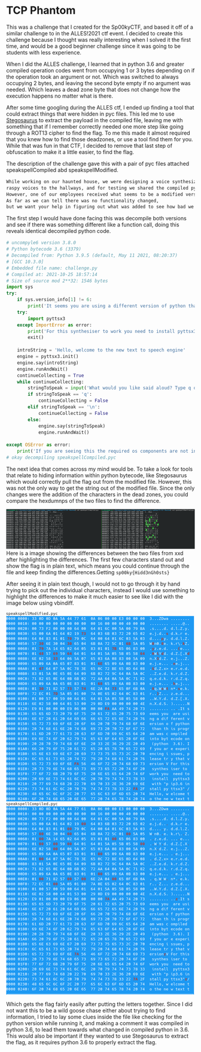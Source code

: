 # TCP Phantom

This was a challenge that I created for the Sp00kyCTF, and based it off of a similar challenge to in the ALLES!2021 ctf event. I decided to create this challenge because I thought was really interesting when I solved it the first time, and would be a good beginner challenge since it was going to be students with less experience.

When I did the ALLES challenge, I learned that in python 3.6 and greater compiled operation codes went from occupying 1 or 3 bytes depending on if the operation took an argument or not. Which was switched to always occupying 2 bytes, and leaving the second byte empty if no argument was needed. Which leaves a dead zone byte that does not change how the execution happens no matter what is there.

After some time googling during the ALLES ctf, I ended up finding a tool that could extract things that were hidden in pyc files. This led me to use [Stegosaurus](https://bitbucket.org/jherron/stegosaurus/src/master/) to extract the payload in the compiled file, leaving me with something that if I remember correctly needed one more step like going through a ROT13 cipher to find the flag. To me this made it almost required that you knew how to find those deadzones, or use a tool find them for you. While that was fun in that CTF, I decided to remove that last step of obfuscation to make it a little easier, to find the flag.

The description of the challenge gave this with a pair of pyc files attached speakspellCompiled abd speakspellModified.

```txt
While working on our haunted house, we were designing a voice synthesizer to add some 
raspy voices to the hallways, and for testing we shared the compiled python to save that little bit of bandwidth. 
However, one of our employees received what seems to be a modified version with a different hash and ran it. 
As far as we can tell there was no functionality changed, 
but we want your help in figuring out what was added to see how bad we were hacked.
```

The first step I would have done facing this was decompile both versions and see if there was something different like a function call, doing this reveals identical decompiled python code. 

```py
# uncompyle6 version 3.8.0
# Python bytecode 3.6 (3379)
# Decompiled from: Python 3.9.5 (default, May 11 2021, 08:20:37) 
# [GCC 10.3.0]
# Embedded file name: challenge.py
# Compiled at: 2021-10-25 18:57:14
# Size of source mod 2**32: 1546 bytes
import sys
try:
    if sys.version_info[1] != 6:
        print('It seems you are using a different version of python than this program was compiled into bytecode on (python 3.6). If you are experiencing issues, please try that version')
    try:
        import pyttsx3
    except ImportError as error:
        print('For this synthesiser to work you need to install pyttsx3 with "pip3.6 install pyttsx3"')
        exit()

    introString = 'Hello, welcome to the new text to speech engine'
    engine = pyttsx3.init()
    engine.say(introString)
    engine.runAndWait()
    continueCollecting = True
    while continueCollecting:
        stringToSpeak = input('What would you like said aloud? Type q or empty line to exit\n')
        if stringToSpeak == 'q':
            continueCollecting = False
        elif stringToSpeak == '\n':
            continueCollecting = False
        else:
            engine.say(stringToSpeak)
            engine.runAndWait()

except OSError as error:
    print('If you are seeing this the required os components are not installed for pyttsx3 if you are on linux try run "sudo apt update && sudo apt install espeak ffmpeg libespeak1"')
# okay decompiling speakspellCompiled.pyc
```

The next idea that comes across my mind would be. To take a look for tools that relate to hiding information within python bytecode, like Stegosaurus which would correctly pull the flag out from the modified file. However, this was not the only way to get the string out of the modified file. Since the only changes were the addition of the characters in the dead zones, you could compare the hexdumnps of the two files to find the difference.

![HexSolution](xxdOfPythonFilesColored.png)
Here is a image showing the differences between the two files from xxd after highlighting the differences. The first few characters stand out and show the flag is in plain text, which means you could continue through the file and keep finding the differences.Getting ```sp00ky{Hidd3nGh0sts}```

After seeing it in plain text though, I would not to go through it by hand trying to pick out the individual characters, instead I would use something to highlight the differences to make it much easier to see like I did with the image below using vbindiff.

![vbindiff](vbindiffPython.png)

Which gets the flag fairly easily after putting the letters together. Since I did not want this to be a wild goose chase either about trying to find information, I tried to lay some clues inside the file like checking for the python version while running it, and making a comment it was compiled in python 3.6, to lead them towards what changed in compiled python in 3.6. This would also be important if they wanted to use Stegosaurus to extract the flag, as it requires python 3.6 to properly extract the flag.